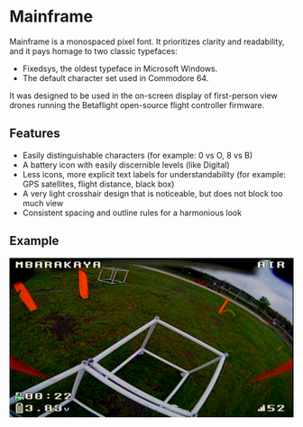 # Mainframe
 
Mainframe is a monospaced pixel font.
It prioritizes clarity and readability, and it pays homage to two classic typefaces:
- Fixedsys, the oldest typeface in Microsoft Windows.
- The default character set used in Commodore 64.

It was designed to be used in the on-screen display of first-person view drones running the Betaflight open-source flight controller firmware.

## Features

- Easily distinguishable characters (for example: 0 vs O, 8 vs B)
- A battery icon with easily discernible levels (like Digital)
- Less icons, more explicit text labels for understandability (for example: GPS satellites, flight distance, black box)
- A very light crosshair design that is noticeable, but does not block too much view
- Consistent spacing and outline rules for a harmonious look

## Example

![A screenshot of a Betaflight OSD using the Mainframe font](https://raw.githubusercontent.com/dukeflipchart/mainframe-font/main/mainframe-example_1.1.1.png)

